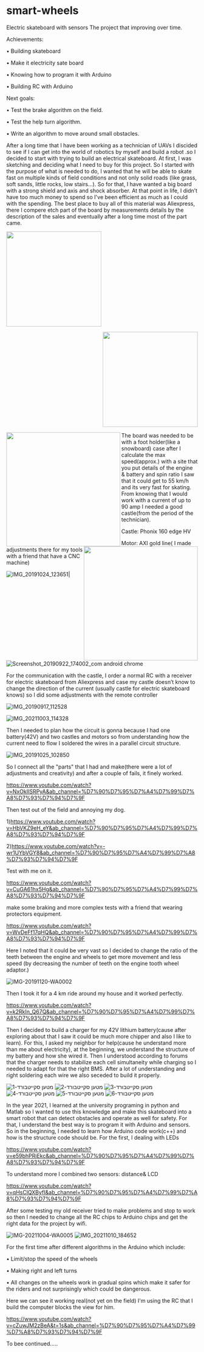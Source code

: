 # smart-wheels
Electric skateboard with sensors The project that improving over time.

Achievements:

•	Building skateboard

•	Make it electricity sate board

•	Knowing how to program it with Arduino

•	Building  RC with Arduino 

Next goals:

•	Test the brake algorithm on the field.

•	Test the help turn algorithm.

•	Write an algorithm to move around small obstacles.


After a long time that I have been working as a technician of UAVs I discided to see if I can get into the world of robotics by myself and build a robot .so I decided to start with trying to build an electrical skateboard. At first, I was sketching and deciding what I need to buy for this project. So I started with the purpose of what is needed to do, I wanted that he will be able to skate fast on multiple kinds of field conditions and not only solid roads (like grass, soft sands, little rocks, low stairs…). So for that, I have wanted a big board with a strong shield and axis and shock absorber. At that point in life, I didn’t have too much money to spend so I've been efficient as much as I could with the spending. The best place to buy all of this material was Aliexpress, there I compere etch part of the board by measurements details by the description of the sales and eventually after a long time most of the part came.

<p align="left">
 <img src="https://user-images.githubusercontent.com/92687493/138551563-073b41c3-3ce6-48ae-9800-12b308d40024.jpg"  width="250" height="250" />
<p align="right">
 <img src="https://user-images.githubusercontent.com/92687493/138551576-cb38a095-64db-49fc-9dc6-0be1b4fc92c4.jpg"  width="250" height="250" />
</p>
<img align="left" width="300" height="300" src="https://user-images.githubusercontent.com/92687493/138551563-073b41c3-3ce6-48ae-9800-12b308d40024.jpg">
<img align="right" width="300" height="300" src="https://user-images.githubusercontent.com/92687493/138551576-cb38a095-64db-49fc-9dc6-0be1b4fc92c4.jpg">



The board was needed to be with a foot holder(like a snowboard) case after I calculate the max speed(approx.) with a site that you put details of the engine & battery and spin ratio I saw that it could get to 55 km/h and its very fast for skating. From knowing that I would work with a current of up to 90 amp I needed a good castle(from the period of the technician). 

Castle: Phonix 160 edge HV 

Motor: AXI gold line( I made adjustments there for my tools with a friend that have a CNC machine)

![IMG_20191024_123651](https://user-images.githubusercontent.com/92687493/138551598-e56c6a7c-97ca-4b4a-9046-851a957e1efd.jpg)|

![Screenshot_20190922_174002_com android chrome](https://user-images.githubusercontent.com/92687493/138551607-b6f87611-20d1-48b7-8ff3-22fa7aaafb69.jpg)

For the communication with the  castle, I order a normal RC with a receiver for electric skateboard from Aliexpress and case my castle doesn’t know to change the  direction of the current (usually castle for electric skateboard knows) so I did some adjustments with the remote controller

![IMG_20190917_112528](https://user-images.githubusercontent.com/92687493/138551632-498b3626-b7f1-483a-a8c5-372f773b35e2.jpg)

![IMG_20211003_114328](https://user-images.githubusercontent.com/92687493/138551640-780d0bb8-6a13-44e4-9c74-b126f5b48305.jpg)

Then I needed to plan how the circuit is gonna because I had one battery(42V) and two castles and motors so from understanding how the current need to flow I soldered the wires in a parallel circuit structure.

![IMG_20191025_102850](https://user-images.githubusercontent.com/92687493/138551658-6588201f-2bfd-4336-995d-622286e7639b.jpg)

So I connect all the "parts" that I had and make(there were a lot of adjustments and creativity)  and after a couple of fails, it finely worked.

https://www.youtube.com/watch?v=NxOkIISRPyA&ab_channel=%D7%90%D7%95%D7%A4%D7%99%D7%A8%D7%93%D7%94%D7%9F

Then test out of the field and annoying my dog.

1)https://www.youtube.com/watch?v=HbVKZ9eH_eY&ab_channel=%D7%90%D7%95%D7%A4%D7%99%D7%A8%D7%93%D7%94%D7%9F

2)https://www.youtube.com/watch?v=-wr1UYbVGY8&ab_channel=%D7%90%D7%95%D7%A4%D7%99%D7%A8%D7%93%D7%94%D7%9F

Test with me on it. 

https://www.youtube.com/watch?v=CuGA61hx5Hg&ab_channel=%D7%90%D7%95%D7%A4%D7%99%D7%A8%D7%93%D7%94%D7%9F

make some braking and more complex tests with a friend that wearing protectors equipment.

https://www.youtube.com/watch?v=WvDeFf17qHQ&ab_channel=%D7%90%D7%95%D7%A4%D7%99%D7%A8%D7%93%D7%94%D7%9F

Here I noted that it could be very vast so I decided to change the ratio of the teeth between the engine and wheels to get more movement and less speed (by decreasing the number of teeth on the engine tooth wheel adaptor.) 

![IMG-20191120-WA0002](https://user-images.githubusercontent.com/92687493/138551671-cd14ec32-f719-47bc-b4cc-da37d43ce402.jpg)

Then I took it for a 4 km ride around my house and it worked perfectly.

https://www.youtube.com/watch?v=k2RkIn_Q67Q&ab_channel=%D7%90%D7%95%D7%A4%D7%99%D7%A8%D7%93%D7%94%D7%9F

Then I decided to build a charger for my 42V lithium battery(cause after exploring about that I saw it could be much more chipper and also I like to learn).
For this, I asked my neighbor for help(cause he understand more than me about electricity), at the beginning, we understand the structure of my battery and how she wired it. Then I understood according to forums that the charger needs to stabilize each cell simultaneity while charging so I needed to adapt for that the right BMS. After a lot of understanding and right soldering each wire we also seceded to build it properly.

![מטען סקייטבורד-1](https://user-images.githubusercontent.com/92687493/138551682-dcffc2de-0aaa-4939-b68d-e6aaa579621f.jpg)
![מטען סקייטבורד-2](https://user-images.githubusercontent.com/92687493/138551687-01de3417-f2bc-4115-b370-9cfafa85cccd.jpg)
![מטען סקייטבורד-3](https://user-images.githubusercontent.com/92687493/138551692-3a2a04b5-117c-4f49-a526-831ca8eb4f8c.jpg)
![מטען סקייטבורד-4](https://user-images.githubusercontent.com/92687493/138551695-82da27d3-fdc2-4446-992d-e617800c037c.jpg)
![מטען סקייטבורד-5](https://user-images.githubusercontent.com/92687493/138551699-1565a9a3-e272-4768-a0a7-108d2ff47fa4.jpg)
![מטען סקייטבורד-6](https://user-images.githubusercontent.com/92687493/138551701-e8a3ba92-fa19-4f9f-9e56-b1124da6de4a.jpg)

In the year 2021, I learned at the university programing in python and Matlab so I wanted to use this knowledge and make this skateboard into a smart robot that can detect obstacles and operate as well for safety. For that, I understand the best way is to program it with Arduino and sensors.
So in the beginning, I needed to learn how Arduino code work(c++) and how is the structure code should be. For the first, I dealing with LEDs 

https://www.youtube.com/watch?v=e59bhPRiEkc&ab_channel=%D7%90%D7%95%D7%A4%D7%99%D7%A8%D7%93%D7%94%D7%9F

To understand more I combined two sensors: distance& LCD

https://www.youtube.com/watch?v=qHsClQXByfI&ab_channel=%D7%90%D7%95%D7%A4%D7%99%D7%A8%D7%93%D7%94%D7%9F

After some testing my old receiver tried to make problems and stop to work so then I needed to change all the RC chips to Arduino chips and get the right data for the project by wifi.

![IMG-20211004-WA0005](https://user-images.githubusercontent.com/92687493/138551734-270ba945-9af1-43d6-8594-c3f29fa4d586.jpg)
![IMG_20211010_184652](https://user-images.githubusercontent.com/92687493/138551744-1c3f47dc-3ed4-4b4c-b868-bd4b900e845f.jpg)

For the first time after different algorithms in the Arduino which include:

•	Limit/stop the speed of the wheels

•	Making right and left turns

•	All changes on the wheels work in gradual spins which make it safer for the riders and not surprisingly which   could be dangerous.

Here we can see it working real(not yet on the field) I'm using the RC that I build the computer blocks the view for him.

https://www.youtube.com/watch?v=cZuwJM2zBeA&t=1s&ab_channel=%D7%90%D7%95%D7%A4%D7%99%D7%A8%D7%93%D7%94%D7%9F

To bee continued…..

